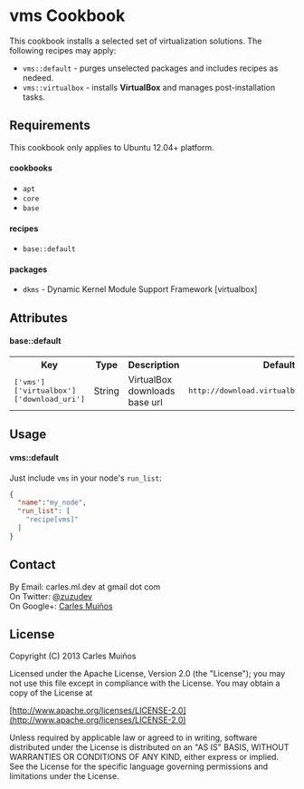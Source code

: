 # vms Cookbook

This cookbook installs a selected set of virtualization solutions.
The following recipes may apply:

- `vms::default` - purges unselected packages and includes recipes as nedeed.
- `vms::virtualbox` - installs __VirtualBox__ and manages post-installation tasks.


## Requirements

This cookbook only applies to Ubuntu 12.04+ platform.

#### cookbooks
- `apt`
- `core`
- `base`

#### recipes
- `base::default`

#### packages
- `dkms` - Dynamic Kernel Module Support Framework [virtualbox]


## Attributes

#### base::default
<table>
  <tr>
    <th>Key</th>
    <th>Type</th>
    <th>Description</th>
    <th>Default</th>
  </tr>
  <tr>
    <td><tt>['vms']['virtualbox']['download_uri']</tt></td>
    <td>String</td>
    <td>VirtualBox downloads base url</td>
    <td><tt>http://download.virtualbox.org/virtualbox</tt></td>
  </tr>
</table>



## Usage

#### vms::default
Just include `vms` in your node's `run_list`:

```json
{
  "name":"my_node",
  "run_list": [
    "recipe[vms]"
  ]
}
```


## Contact

By Email:   carles.ml.dev at gmail dot com  
On Twitter: [@zuzudev](https://twitter.com/zuzudev)  
On Google+: [Carles Muiños](https://plus.google.com/109480759201585988691)


## License

Copyright (C) 2013 Carles Muiños

Licensed under the Apache License, Version 2.0 (the "License");
you may not use this file except in compliance with the License.
You may obtain a copy of the License at

[http://www.apache.org/licenses/LICENSE-2.0](http://www.apache.org/licenses/LICENSE-2.0)

Unless required by applicable law or agreed to in writing, software
distributed under the License is distributed on an "AS IS" BASIS,
WITHOUT WARRANTIES OR CONDITIONS OF ANY KIND, either express or implied.
See the License for the specific language governing permissions and
limitations under the License.

